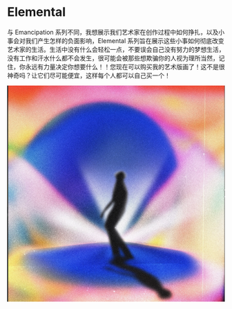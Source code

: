 # ElementaI

与 Emancipation 系列不同，我想展示我们艺术家在创作过程中如何挣扎，以及小事会对我们产生怎样的负面影响，Elemental 系列旨在展示这些小事如何彻底改变艺术家的生活。生活中没有什么会轻松一点，不要误会自己没有努力的梦想生活，没有工作和汗水什么都不会发生，很可能会被那些想欺骗你的人视为理所当然，记住，你永远有力量决定你想要什么！！您现在可以购买我的艺术版画了！这不是很神奇吗？让它们尽可能便宜，这样每个人都可以自己买一个！

![NFT](1.png)
